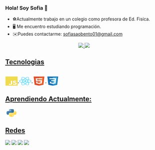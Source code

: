### Hola! Soy Sofia 👋

- ⚽Actualmente trabajo en un colegio como profesora de Ed. Fisíca.  
- 🖥️ Me encuentro estudiando programación.
- ✉️Puedes contactarme: sofiasaobento01@gmail.com

<div align="center">
<a href="https://github.com/sofiasaobento">
<img height="180em" src="https://github-readme-stats.vercel.app/api?username=sofiasaobento&show_icons=true&theme=radical&include_all_commits=true&count_private=true"/> <img height="180em" src="https://github-readme-stats.vercel.app/api/top-langs/?username=sofiasaobento&layout=compact&langs_count=7&theme=radical"/>
</div>
  
  <h2>Tecnologias</h2>
<div estilo= "display: inline_block"><br> 
  <img align="center" alt="Rafa-Js" height="30" width="40" src="https://raw.githubusercontent.com/devicons/devicon/master/icons/javascript/javascript-plain.svg">
  
  <img align="center" alt="Rafa-React" height="30" width="40" src="https://raw.githubusercontent.com/devicons/devicon/master/icons/react/react-original.svg">
  <img align="center" alt="Rafa-HTML" height="30" width="40" src="https://raw.githubusercontent.com/devicons/devicon/master/icons/html5/html5-original.svg">
  <img align="center" alt="Rafa-CSS" height="30" width="40" src="https://raw.githubusercontent.com/devicons/devicon/master/icons/css3/css3-original.svg">
  
 </div>
  <h2> Aprendiendo Actualmente:</h2>
 <div>
 <img align="center" alt="Rafa-Python" height="30" width="40" src="https://raw.githubusercontent.com/devicons/devicon/master/icons/python/python-original.svg">
 </div>
  
##
  <h2>Redes</h2>
<div>

  <a href="https://www.instagram.com/sofiiasaobento/?hl=es-la" target="_blank"><img src="https://img.shields.io/badge/-Instagram-%23E4405F?style=for-the-badge&logo=instagram&logoColor=white" target="_blank"></a>
   <a	href ="https://www.facebook.com/sofia.saobento/" target="_blank"><img src= "https://img.shields.io/badge/Facebook-1877F2?style=for-the-badge&logo=facebook&logoColor=white" target="_blank"></a>
  <a href = "mailto:sofisaobento01@gmail.com"><img src="https://img.shields.io/badge/-Gmail-%23333?style=for-the-badge&logo=gmail&logoColor=white" target="_blank"></a>
  <a href="https://www.linkedin.com/in/sofiasaobento" target="_blank"><img src="https://img.shields.io/badge/-LinkedIn-%230077B5?style=for-the-badge&logo=linkedin&logoColor=white" target="_blank"></a>

  
  



  </div>
